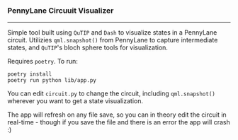 ### PennyLane Circuuit Visualizer
___

Simple tool built using `QuTIP` and `Dash` to visualize states in a PennyLane circuit. Utilizies `qml.snapshot()` from PennyLane to capture intermediate states, and `QuTIP`'s bloch sphere tools for visualization.

Requires `poetry`. To run:

```
poetry install
poetry run python lib/app.py
```

You can edit `circuit.py` to change the circuit, including `qml.snapshot()` wherever you want to get a state visualization.

The app will refresh on any file save, so you can in theory edit the circuit in real-time - though if you save the file and there is an error the app will crash :) 